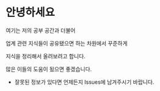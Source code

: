 # 안녕하세요

여기는 저의 공부 공간과 더불어

업계 관련 지식들이 공유됐으면 하는 차원에서 꾸준하게

지식을 정리해서 올려보려고 합니다.

많은 이들의 도움이 됬으면 좋겠습니다.

- 잘못된 정보가 있다면 언제든지 Issues에 남겨주시기 바랍니다.
